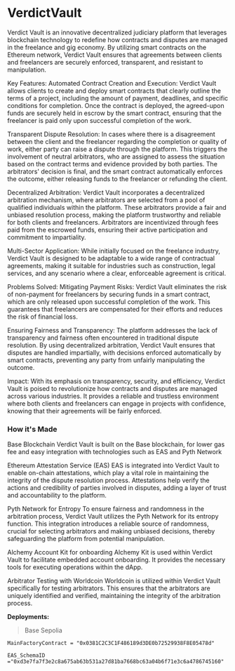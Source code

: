 # VerdictVault

Verdict Vault is an innovative decentralized judiciary platform that leverages blockchain technology to redefine how contracts and disputes are managed in the freelance and gig economy. By utilizing smart contracts on the Ethereum network, Verdict Vault ensures that agreements between clients and freelancers are securely enforced, transparent, and resistant to manipulation.

Key Features: Automated Contract Creation and Execution: Verdict Vault allows clients to create and deploy smart contracts that clearly outline the terms of a project, including the amount of payment, deadlines, and specific conditions for completion. Once the contract is deployed, the agreed-upon funds are securely held in escrow by the smart contract, ensuring that the freelancer is paid only upon successful completion of the work.

Transparent Dispute Resolution: In cases where there is a disagreement between the client and the freelancer regarding the completion or quality of work, either party can raise a dispute through the platform. This triggers the involvement of neutral arbitrators, who are assigned to assess the situation based on the contract terms and evidence provided by both parties. The arbitrators' decision is final, and the smart contract automatically enforces the outcome, either releasing funds to the freelancer or refunding the client.

Decentralized Arbitration: Verdict Vault incorporates a decentralized arbitration mechanism, where arbitrators are selected from a pool of qualified individuals within the platform. These arbitrators provide a fair and unbiased resolution process, making the platform trustworthy and reliable for both clients and freelancers. Arbitrators are incentivized through fees paid from the escrowed funds, ensuring their active participation and commitment to impartiality.

Multi-Sector Application: While initially focused on the freelance industry, Verdict Vault is designed to be adaptable to a wide range of contractual agreements, making it suitable for industries such as construction, legal services, and any scenario where a clear, enforceable agreement is critical.

Problems Solved: Mitigating Payment Risks: Verdict Vault eliminates the risk of non-payment for freelancers by securing funds in a smart contract, which are only released upon successful completion of the work. This guarantees that freelancers are compensated for their efforts and reduces the risk of financial loss.

Ensuring Fairness and Transparency: The platform addresses the lack of transparency and fairness often encountered in traditional dispute resolution. By using decentralized arbitration, Verdict Vault ensures that disputes are handled impartially, with decisions enforced automatically by smart contracts, preventing any party from unfairly manipulating the outcome.

Impact: With its emphasis on transparency, security, and efficiency, Verdict Vault is poised to revolutionize how contracts and disputes are managed across various industries. It provides a reliable and trustless environment where both clients and freelancers can engage in projects with confidence, knowing that their agreements will be fairly enforced.

### How it's Made

Base Blockchain Verdict Vault is built on the Base blockchain, for lower gas fee and easy integration with technologies such as EAS and Pyth Network

Ethereum Attestation Service (EAS) EAS is integrated into Verdict Vault to enable on-chain attestations, which play a vital role in maintaining the integrity of the dispute resolution process. Attestations help verify the actions and credibility of parties involved in disputes, adding a layer of trust and accountability to the platform.

Pyth Network for Entropy To ensure fairness and randomness in the arbitration process, Verdict Vault utilizes the Pyth Network for its entropy function. This integration introduces a reliable source of randomness, crucial for selecting arbitrators and making unbiased decisions, thereby safeguarding the platform from potential manipulation.

Alchemy Account Kit for onboarding Alchemy Kit is used within Verdict Vault to facilitate embedded account onboarding. It provides the necessary tools for executing operations within the dApp.

Arbitrator Testing with Worldcoin Worldcoin is utilized within Verdict Vault specifically for testing arbitrators. This ensures that the arbitrators are uniquely identified and verified, maintaining the integrity of the arbitration process.

**Deployments:**

> Base Sepolia

    MainFactoryContract = "0x0381C2C3C1F486189d3DE0b72529938F8E05478d"

    EAS_SchemaID ="0xd3e7fa7f3e2c8a675ab63b531a27d81ba7668bc63a04b6f71e3c6a4786745160"
